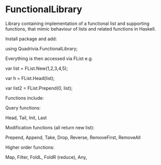 # FunctionalLibrary
Library containing implementation of a functional list and supporting functions, that mimic behaviour of lists and related functions in Haskell.

Install package and add:

using Quadrivia.FunctionalLibrary;

Everything is then accessed via FList e.g.

var list = FList.New(1,2,3,4,5);

var h = FList.Head(list);

var list2 = FList.Prepend(0, list);


Functions include:

Query functions:

Head, Tail, Init, Last

Modification functions (all return new list):

Prepend, Append, Take, Drop, Reverse, RemoveFirst, RemoveAll

Higher order functions:

Map, Filter, FoldL, FoldR (reduce), Any, 

